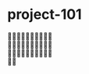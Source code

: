 # project-101
:rose::rose::rose::rose::rose::rose::rose::rose::rose::rose:  
:rose::rose::rose::rose::rose::rose::rose::rose::rose::rose:  
:rose::rose::rose::rose::rose::rose::rose::rose::rose::rose:  
:rose::rose: